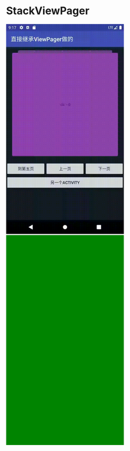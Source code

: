 # StackViewPager
<img src="https://github.com/OBaKai/StackViewPager/blob/master/device-2019-12-05-211748.gif" width="320">

<img src="https://github.com/OBaKai/StackViewPager/blob/master/bbbb.gif" width="320">

